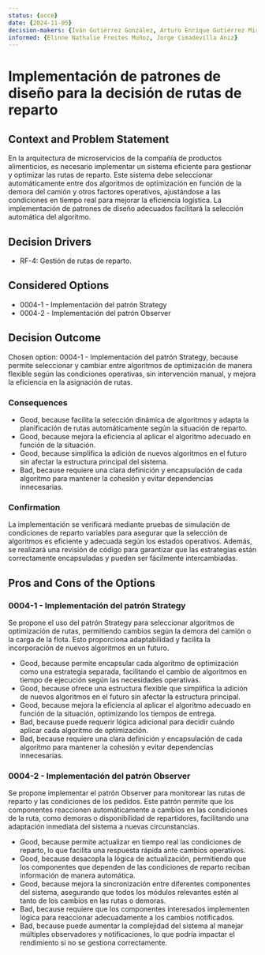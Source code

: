 ```yaml
---
status: {acce}
date: {2024-11-05}
decision-makers: {Iván Gutiérrez González, Arturo Enrique Gutiérrez Mirandona}
informed: {Elinne Nathalie Freites Muñoz, Jorge Cimadevilla Aniz}
---
```


# Implementación de patrones de diseño para la decisión de rutas de reparto

## Context and Problem Statement

En la arquitectura de microservicios de la compañía de productos alimenticios, es necesario implementar un sistema eficiente para gestionar y optimizar las rutas de reparto. Este sistema debe seleccionar automáticamente entre dos algoritmos de optimización en función de la demora del camión y otros factores operativos, ajustándose a las condiciones en tiempo real para mejorar la eficiencia logística. La implementación de patrones de diseño adecuados facilitará la selección automática del algoritmo.

## Decision Drivers

* RF-4: Gestión de rutas de reparto.

## Considered Options

* 0004-1 - Implementación del patrón Strategy
* 0004-2 - Implementación del patrón Observer

## Decision Outcome

Chosen option: 0004-1 - Implementación del patrón Strategy, because permite seleccionar y cambiar entre algoritmos de optimización de manera flexible según las condiciones operativas, sin intervención manual, y mejora la eficiencia en la asignación de rutas.

### Consequences

* Good, because facilita la selección dinámica de algoritmos y adapta la planificación de rutas automáticamente según la situación de reparto.
* Good, because mejora la eficiencia al aplicar el algoritmo adecuado en función de la situación.
* Good, because simplifica la adición de nuevos algoritmos en el futuro sin afectar la estructura principal del sistema.
* Bad, because requiere una clara definición y encapsulación de cada algoritmo para mantener la cohesión y evitar dependencias innecesarias.

### Confirmation

La implementación se verificará mediante pruebas de simulación de condiciones de reparto variables para asegurar que la selección de algoritmos es eficiente y adecuada según los estados operativos. Además, se realizará una revisión de código para garantizar que las estrategias están correctamente encapsuladas y pueden ser fácilmente intercambiadas.

## Pros and Cons of the Options

### 0004-1 - Implementación del patrón Strategy

Se propone el uso del patrón Strategy para seleccionar algoritmos de optimización de rutas, permitiendo cambios según la demora del camión o la carga de la flota. Esto proporciona adaptabilidad y facilita la incorporación de nuevos algoritmos en un futuro.

* Good, because permite encapsular cada algoritmo de optimización como una estrategia separada, facilitando el cambio de algoritmos en tiempo de ejecución según las necesidades operativas.
* Good, because ofrece una estructura flexible que simplifica la adición de nuevos algoritmos en el futuro sin afectar la estructura principal.
* Good, because mejora la eficiencia al aplicar el algoritmo adecuado en función de la situación, optimizando los tiempos de entrega.
* Bad, because puede requerir lógica adicional para decidir cuándo aplicar cada algoritmo de optimización.
* Bad, because requiere una clara definición y encapsulación de cada algoritmo para mantener la cohesión y evitar dependencias innecesarias.

### 0004-2 - Implementación del patrón Observer

Se propone implementar el patrón Observer para monitorear las rutas de reparto y las condiciones de los pedidos. Este patrón permite que los componentes reaccionen automáticamente a cambios en las condiciones de la ruta, como demoras o disponibilidad de repartidores, facilitando una adaptación inmediata del sistema a nuevas circunstancias.

* Good, because permite actualizar en tiempo real las condiciones de reparto, lo que facilita una respuesta rápida ante cambios operativos.
* Good, because desacopla la lógica de actualización, permitiendo que los componentes que dependen de las condiciones de reparto reciban información de manera automática.
* Good, because mejora la sincronización entre diferentes componentes del sistema, asegurando que todos los módulos relevantes estén al tanto de los cambios en las rutas o demoras.
* Bad, because requiere que los componentes interesados implementen lógica para reaccionar adecuadamente a los cambios notificados.
* Bad, because puede aumentar la complejidad del sistema al manejar múltiples observadores y notificaciones, lo que podría impactar el rendimiento si no se gestiona correctamente.

